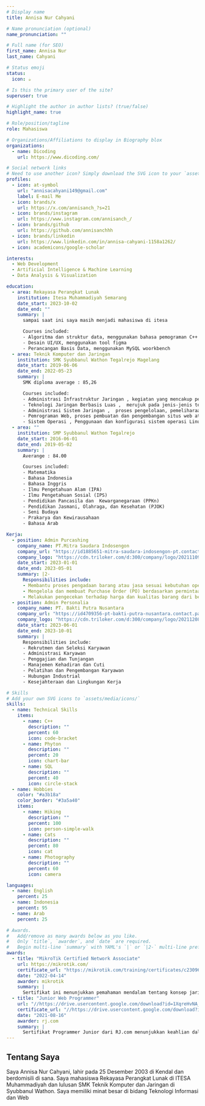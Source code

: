 ```yaml
---
# Display name
title: Annisa Nur Cahyani

# Name pronunciation (optional)
name_pronunciation: ""

# Full name (for SEO)
first_name: Annisa Nur
last_name: Cahyani

# Status emoji
status:
  icon: ☕️

# Is this the primary user of the site?
superuser: true

# Highlight the author in author lists? (true/false)
highlight_name: true

# Role/position/tagline
role: Mahasiswa

# Organizations/Affiliations to display in Biography blox
organizations:
  - name: Dicoding
    url: https://www.dicoding.com/

# Social network links
# Need to use another icon? Simply download the SVG icon to your `assets/media/icons/` folder.
profiles:
  - icon: at-symbol
    url: "annisacahyani149@gmail.com"
    label: E-mail Me
  - icon: brands/x
    url: https://x.com/annisanch_?s=21
  - icon: brands/instagram
    url: https://www.instagram.com/annisanch_/
  - icon: brands/github
    url: https://github.com/annisanchhh
  - icon: brands/linkedin
    url: https://www.linkedin.com/in/annisa-cahyani-1158a1262/
  - icon: academicons/google-scholar

interests:
  - Web Development
  - Artificial Intelligence & Machine Learning
  - Data Analysis & Visualization

education:
  - area: Rekayasa Perangkat Lunak
    institution: Itesa Muhammadiyah Semarang
    date_start: 2023-10-02
    date_end: ""
    summary: |
      sampai saat ini saya masih menjadi mahasiswa di itesa

      Courses included:
      - Algoritma dan struktur data, menggunakan bahasa pemograman C++ & C
      - Desain UI/UX, menggunakan tool figma
      - Perancangan Basis Data, menggunakan MySQL woorkbench
  - area: Teknik Komputer dan Jaringan
    institution: SMK Syubbanul Wathon Tegalrejo Magelang
    date_start: 2019-06-06
    date_end: 2022-05-23
    summary: |
      SMK diploma average : 85,26

      Courses included:
      - Administrasi Infrastruktur Jaringan , kegiatan yang mencakup pengelolaan, pemeliharaan, dan pengawasan seluruh komponen jaringan komputer dalam sebuah organisasi atau perusahaan.
      - Teknologi Jaringan Berbasis Luas ,  merujuk pada jenis-jenis teknologi jaringan yang digunakan untuk menghubungkan perangkat atau sistem yang berada di lokasi yang sangat jauh, baik secara geografis maupun dalam hal kapasitas jaringan.
      - Administrasi Sistem Jaringan ,  proses pengelolaan, pemeliharaan, dan pengawasan infrastruktur jaringan komputer dalam suatu organisasi.
      - Pemrograman Web, proses pembuatan dan pengembangan situs web atau aplikasi berbasis web yang dapat diakses melalui browser.
      - Sistem Operasi , Penggunaan dan konfigurasi sistem operasi Linux, yang sering digunakan dalam jaringan dan server.
  - area: ""
    institution: SMP Syubbanul Wathon Tegalrejo
    date_start: 2016-06-01
    date_end: 2019-05-02
    summary: |
      Averange : 84.00

      Courses included:
      - Matematika
      - Bahasa Indonesia
      - Bahasa Inggris
      - Ilmu Pengetahuan Alam (IPA)
      - Ilmu Pengetahuan Sosial (IPS)
      - Pendidikan Pancasila dan  Kewarganegaraan (PPKn)
      - Pendidikan Jasmani, Olahraga, dan Kesehatan (PJOK)
      - Seni Budaya
      - Prakarya dan Kewirausahaan
      - Bahasa Arab

Kerja:
  - position: Admin Purcashing
    company_name: PT.Mitra Saudara Indosengon
    company_url: "https://id1885651-mitra-saudara-indosengon-pt.contact.page/"
    company_logo: "https://cdn.triloker.com/d:300/company/logo/20211109/167db8ae476f14622ecb0e9c5db0236178a9cd5c1636422603.jpg"
    date_start: 2023-01-01
    date_end: 2023-05-01
    summary: |2-
      Responsibilities include:
      - Membantu proses pengadaan barang atau jasa sesuai kebutuhan operasional perusahaan.
      - Mengelola dan membuat Purchase Order (PO) berdasarkan permintaan departemen lain.
      - Melakukan pengecekan terhadap harga dan kualitas barang dari berbagai vendor.
  - position: Admin Personalia
    company_name: PT. Bakti Putra Nusantara
    company_url: "https://id4709356-pt-bakti-putra-nusantara.contact.page/#google_vignette"
    company_logo: "https://cdn.triloker.com/d:300/company/logo/20211208/506e2ed4763be6401ff4eb454d13c92f5a349e861638932026.jpg"
    date_start: 2023-06-01
    date_end: 2023-10-01
    summary: |
      Responsibilities include:
      - Rekrutmen dan Seleksi Karyawan
      - Administrasi Karyawan
      - Penggajian dan Tunjangan
      - Manajemen Kehadiran dan Cuti
      - Pelatihan dan Pengembangan Karyawan
      - Hubungan Industrial
      - Kesejahteraan dan Lingkungan Kerja

# Skills
# Add your own SVG icons to `assets/media/icons/`
skills:
  - name: Technical Skills
    items:
      - name: C++
        description: ""
        percent: 60
        icon: code-bracket
      - name: Phyton
        description: ""
        percent: 20
        icon: chart-bar
      - name: SQL
        description: ""
        percent: 40
        icon: circle-stack
  - name: Hobbies
    color: "#a3b18a"
    color_border: "#3a5a40"
    items:
      - name: Hiking
        description: ""
        percent: 100
        icon: person-simple-walk
      - name: Cats
        description: ""
        percent: 80
        icon: cat
      - name: Photography
        description: ""
        percent: 60
        icon: camera

languages:
  - name: English
    percent: 25
  - name: Indonesia
    percent: 95
  - name: Arab
    percent: 25

# Awards.
#   Add/remove as many awards below as you like.
#   Only `title`, `awarder`, and `date` are required.
#   Begin multi-line `summary` with YAML's `|` or `|2-` multi-line prefix and indent 2 spaces below.
awards:
  - title: "MikroTik Certified Network Associate"
    url: https://mikrotik.com/
    certificate_url: "https://mikrotik.com/training/certificates/c230964ceb9bc5422dd"
    date: "2022-04-14"
    awarder: mikrotik
    summary: |
      Sertifikat ini menunjukkan pemahaman mendalam tentang konsep jaringan dasar, konfigurasi MikroTik RouterOS, dan kemampuan untuk mengelola jaringan kecil hingga menengah dengan perangkat MikroTik.
  - title: "Junior Web Programmer"
    url: "//https://drive.usercontent.google.com/download?id=1XqreHvNA_AJsqM2RX09uHwgy1uKP2vs4&authuser=0&acrobatPromotionSource=GoogleDriveNativeView"
    certificate_url: "//https://drive.usercontent.google.com/download?id=1XqreHvNA_AJsqM2RX09uHwgy1uKP2vs4&authuser=0&acrobatPromotionSource=GoogleDriveNativeView"
    date: "2021-08-16"
    awarder: rj.com
    summary: |
      Sertifikat Programmer Junior dari RJ.com menunjukkan keahlian dalam pengembangan aplikasi dan website. merancang dan mengembangkan website yang responsif dan fungsional, serta menerapkan praktik terbaik dalam pengembangan perangkat lunak untuk memenuhi kebutuhan pengguna.
---
```


## Tentang Saya

Saya Annisa Nur Cahyani, lahir pada 25 Desember 2003 di Kendal dan berdomisili di sana. Saya mahasiswa Rekayasa Perangkat Lunak di ITESA Muhammadiyah dan lulusan SMK Teknik Komputer dan Jaringan di Syubbanul Wathon. Saya memiliki minat besar di bidang Teknologi Informasi dan Web
